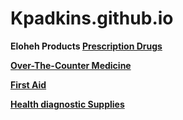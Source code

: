 # Kpadkins.github.io
<html>

<head>
  
</head>

<body>
 

<b>
<heading1> Eloheh Products 


<u>
<heading4>Prescription Drugs 

  
<heading4>Over-The-Counter Medicine


<heading4>First Aid



<heading4>Health diagnostic Supplies
</u>
</b>
